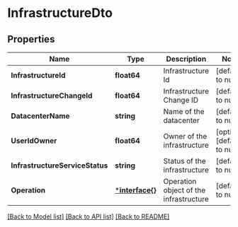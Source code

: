 # InfrastructureDto

## Properties
Name | Type | Description | Notes
------------ | ------------- | ------------- | -------------
**InfrastructureId** | **float64** | Infrastructure Id | [default to null]
**InfrastructureChangeId** | **float64** | Infrastructure Change ID | [default to null]
**DatacenterName** | **string** | Name of the datacenter | [default to null]
**UserIdOwner** | **float64** | Owner of the infrastructure | [optional] [default to null]
**InfrastructureServiceStatus** | **string** | Status of the infrastructure | [default to null]
**Operation** | [***interface{}**](interface{}.md) | Operation object of the infrastructure | [default to null]

[[Back to Model list]](../README.md#documentation-for-models) [[Back to API list]](../README.md#documentation-for-api-endpoints) [[Back to README]](../README.md)

